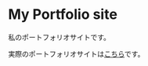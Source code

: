 # My Portfolio site

私のポートフォリオサイトです。

実際のポートフォリオサイトは[こちら](https://alnaslgamma02.github.io/portfolio/)です。
